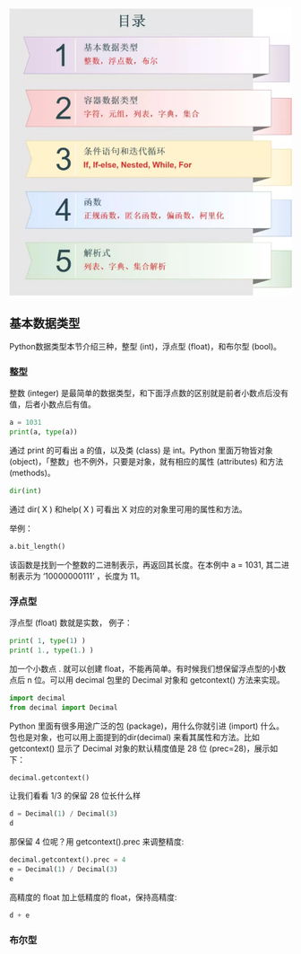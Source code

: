 ![目录](./images/00_TableOfContents.png)
## 基本数据类型
Python数据类型本节介绍三种，整型 (int)，浮点型 (float)，和布尔型 (bool)。
### 整型
整数 (integer) 是最简单的数据类型，和下面浮点数的区别就是前者小数点后没有值，后者小数点后有值。
```python
a = 1031
print(a, type(a))
```
通过 print 的可看出 a 的值，以及类 (class) 是 int。Python 里面万物皆对象(object)，「整数」也不例外，只要是对象，就有相应的属性 (attributes) 和方法 (methods)。
```python
dir(int)
```
通过 dir( X ) 和help( X ) 可看出 X 对应的对象里可用的属性和方法。

举例：
```python
a.bit_length()
```
该函数是找到一个整数的二进制表示，再返回其长度。在本例中 a = 1031, 其二进制表示为 ‘10000000111’ ，长度为 11。

### 浮点型
浮点型 (float) 数就是实数， 例子：
```python
print( 1, type(1) )
print( 1., type(1.) )
```
加一个小数点 . 就可以创建 float，不能再简单。有时候我们想保留浮点型的小数点后 n 位。可以用 decimal 包里的 Decimal 对象和 getcontext() 方法来实现。
```python
import decimal
from decimal import Decimal
```
Python 里面有很多用途广泛的包 (package)，用什么你就引进 (import) 什么。包也是对象，也可以用上面提到的dir(decimal) 来看其属性和方法。比如 getcontext() 显示了 Decimal 对象的默认精度值是 28 位 (prec=28)，展示如下：
```python
decimal.getcontext()
```
让我们看看 1/3 的保留 28 位长什么样
```python
d = Decimal(1) / Decimal(3)
d
```
那保留 4 位呢？用 getcontext().prec 来调整精度:
```python
decimal.getcontext().prec = 4 
e = Decimal(1) / Decimal(3)
e
```
高精度的 float 加上低精度的 float，保持高精度:
```python
d + e
```

### 布尔型
